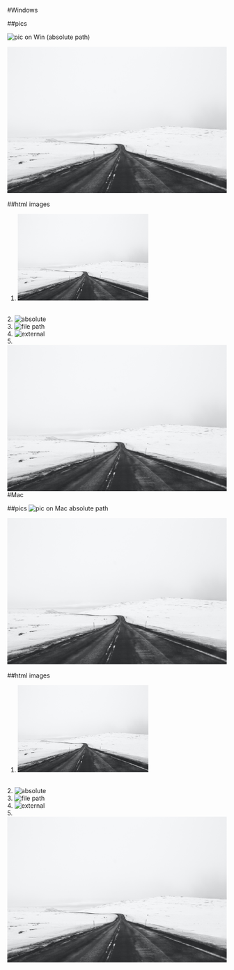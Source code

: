 #Windows

##pics

![pic on Win (absolute path)](C:\Users\Viktoria.Bozhko\CK\pics\img-1.jpg)

![pic on Win (relative path)](images/img-1.jpg)

##html images
1. <img alt="relative" src="images/img-1.jpg" width="300">
<br>
2. <img alt="absolute" src="C:\Users\Viktoria.Bozhko\IdeaProjects\markdown-testing\src\main\java\md\images\img-1.jpg" width="300">
<br>
3. <img alt="file path" src="file:///C:/Users/Viktoria.Bozhko/IdeaProjects/markdown-testing/src/main/java/md/images/img-1.jpg" width="300">
<br>
4. <img alt="external" src="https://upload.wikimedia.org/wikipedia/commons/thumb/0/04/International_Space_Station_after_undocking_of_STS-132.jpg/1920px-International_Space_Station_after_undocking_of_STS-132.jpg" width="300">
<br>
5. <img src="images/img-1.jpg" alt="Alt attr" style="float: left; margin-right: 0px;" />

#Mac

##pics
![pic on Mac absolute path](/Users/victoriabozhko/IdeaBugProjects/markdown-testing/src/main/java/md/images/img-1.jpg)

![pic on Mac relative path](./images/img-1.jpg)

##html images
1. <img alt="relative" src="images/img-1.jpg" width="300">
<br>
2. <img alt="absolute" src="/Users/victoriabozhko/IdeaBugProjects/markdown-testing/src/main/java/md/images/img-1.jpg" width="300">
<br>
3. <img alt="file path" src="file:////Users/victoriabozhko/IdeaBugProjects/markdown-testing/src/main/java/md/images/img-1.jpg" width="300">
<br>
4. <img alt="external" src="https://upload.wikimedia.org/wikipedia/commons/thumb/0/04/International_Space_Station_after_undocking_of_STS-132.jpg/1920px-International_Space_Station_after_undocking_of_STS-132.jpg" width="300">
<br>
5. <img src="images/img-1.jpg" alt="Alt attr" style="float: left; margin-right: 0px;" />



----


